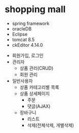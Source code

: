 # shopping mall

* spring framework
* oracleDB 
* Eclipse
* tomcat 8.5
* ckEditor 4.14.0

- 회원가입, 로그인
- 관리자
  - 상품 관리(CRUD)
  - 회원 관리
- 일반사용자
  - 상품 카테고리별 목록
  - 상품 상세페이지
    - 주문
    - 댓글(AJAX)
  - 장바구니
    - 리스트
    - 삭제(전체삭제, 개별삭제)


